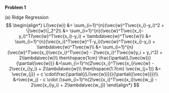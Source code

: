 **Problem 1**

(a) Ridge Regression
$$
\begin{align*}
L(\vec{w}) &= \sum_{i=1}^{n}(\vec{w}^T\vec{x_i}-y_i)^2 + \|\vec{w}\|_2^2\\
&= \sum_{i=1}^{n}(\vec{w}^T\vec{x_i}-y_i)^T(\vec{w}^T\vec{x_i}-y_i) + \lambda\vec{w}^T\vec{w}\\
&= \sum_{i=1}^{n}(\vec{x_i}^T\vec{w}^T-y_i)(\vec{w}^T\vec{x_i}-y_i) + \lambda\vec{w}^T\vec{w}\\
&= \sum_{i=1}^{n}(\vec{w}^T\vec{x_i}\vec{x_i}^T\vec{w} - 2\vec{x_i}^T\vec{w}y_i + y_i^2) + 2\lambda\vec{w}\\
then\hspace{1cm}
\frac{\partial(L(\vec{w})}{\partial(\vec{w})} &=\sum_{i=1}^n(2\vec{x_i}^T\vec{x_i}\vec{w} - 2\vec{x_i}y_i) + 2\lambda\vec{w}\\
then\hspace{1.7cm}
\vec{w_{j+1}} &= \vec{w_{j}} + c \cdot\frac{\partial{(L(\vec{w})})}{\partial{(\vec{w})}}\\
&=\vec{w_j} - c \cdot (\sum_{i=1}^n(2\vec{x_i}^T\vec{x_i}\vec{w_j} - 2\vec{x_i}y_i) + 2\lambda\vec{w_j})
\end{align*}
$$




